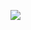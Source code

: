 [![](https://mermaid.ink/img/pako:eNqNUsFqwzAM_RXjc_sDuQ3GLr0Mwi4jEESsJma1HSQZWpL8-9wmaTfqQHWy9Z70nmQPugkGdaGR3i20BK7yKkXZB7HHyxcjsRrH_X4cVYnMNnhWheqAM7xp4T1ybySWJVexIq_UVD4jNsy5a7CQ9a2KKV9boz4PTxDPlfVCeeBiHbKA61VDCIKmBpnR6a66jv2syDO0Ibr6-Tjk9PDcW0LO6P1f0LA5DNwYG-IeHG6vgWzO0glSO774Bk3e09_nGV6ad9PySpr0TjskB9akX3hrWmnpMLnXRToaoJ9KV_7KgyihTPZ0IRRxpynEttPFEU6cbrE36QGXX3zP9uC_Q1jv0y-rdPnu?type=png)](https://mermaid.live/edit#pako:eNqNUsFqwzAM_RXjc_sDuQ3GLr0Mwi4jEESsJma1HSQZWpL8-9wmaTfqQHWy9Z70nmQPugkGdaGR3i20BK7yKkXZB7HHyxcjsRrH_X4cVYnMNnhWheqAM7xp4T1ybySWJVexIq_UVD4jNsy5a7CQ9a2KKV9boz4PTxDPlfVCeeBiHbKA61VDCIKmBpnR6a66jv2syDO0Ibr6-Tjk9PDcW0LO6P1f0LA5DNwYG-IeHG6vgWzO0glSO774Bk3e09_nGV6ad9PySpr0TjskB9akX3hrWmnpMLnXRToaoJ9KV_7KgyihTPZ0IRRxpynEttPFEU6cbrE36QGXX3zP9uC_Q1jv0y-rdPnu)
